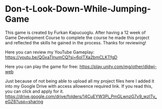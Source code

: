 # Don-t-Look-Down-While-Jumping-Game
This game is created by Furkan Kapucuoglu. After having a 12 week of Game Development Course to complete the course he made this project and reflected the skills he gained in the process. Thanks for reviewing!

Here you can review my YouTube Gameplay:
https://youtu.be/QGxaTlnumCQ?si=6oITXa2bmCLKTfgD

Here you can play the game for free:
https://play.unity.com/mg/other/dldwj-web

Just because of not being able to upload all my project files here I added it into my Google Drive with access allowence required link. If you read this, you can click and apply for it.
https://drive.google.com/drive/folders/14CuEYW3Pi_PmGLwnzG7v9_wzITy_eGZ6?usp=sharing
